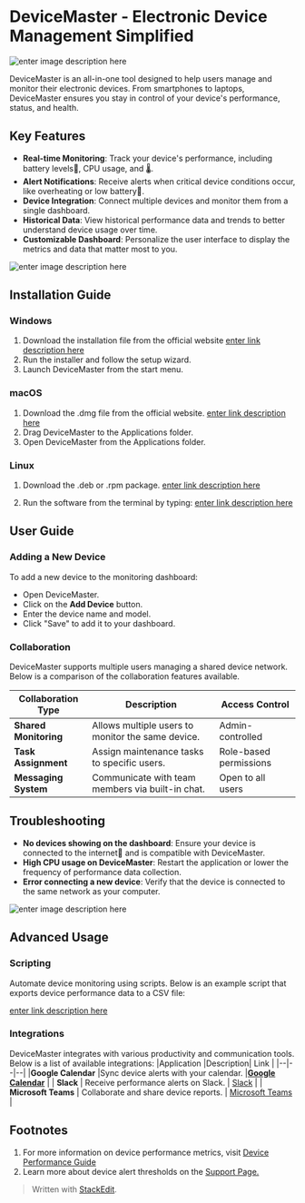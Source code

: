 # DeviceMaster - Electronic Device Management Simplified


![enter image description here](https://imgur.com/jYHesPJ.png)


DeviceMaster is an all-in-one tool designed to help users manage and monitor their electronic devices. From smartphones to laptops, DeviceMaster ensures you stay in control of your device's performance, status, and health.

## Key Features

-   **Real-time Monitoring**: Track your device's performance, including battery levels🔋, CPU usage, and 🌡️.
-   **Alert Notifications**: Receive alerts when critical device conditions occur, like overheating or low battery🪫.
-   **Device Integration**: Connect multiple devices and monitor them from a single dashboard.
-   **Historical Data**: View historical performance data and trends to better understand device usage over time.
-   **Customizable Dashboard**: Personalize the user interface to display the metrics and data that matter most to you.

![enter image description here](https://imgur.com/vKsYywd.png)

## Installation Guide

### Windows

1.  Download the installation file from the official website
[enter link description here](DeviceMasterInstaller.exe%20/install)
2. Run the installer and follow the setup wizard.
3. Launch DeviceMaster from the start menu.

### macOS

1.  Download the .dmg file from the official website.
[enter link description here](hdiutil%20attach%20DeviceMasterInstaller.dmg)
2.  Drag DeviceMaster to the Applications folder.
3.  Open DeviceMaster from the Applications folder.

### Linux

1.  Download the .deb or .rpm package.
    [enter link description here](sudo%20dpkg%20-i%20DeviceMasterInstaller.deb%20%20#%20For%20Debian-based%20systems%20sudo%20rpm%20-i%20DeviceMasterInstaller.rpm%20%20#%20For%20Red%20Hat-based%20systems)

2.  Run the software from the terminal by typing:
    [enter link description here](devicemaster)
   
   ## User Guide

### Adding a New Device

To add a new device to the monitoring dashboard:

-   Open DeviceMaster.
-   Click on the **Add Device** button.
-   Enter the device name and model.
-   Click "Save" to add it to your dashboard.

### Collaboration

DeviceMaster supports multiple users managing a shared device network. Below is a comparison of the collaboration features available.

|Collaboration Type|Description|Access Control|
|--|--|--|
|**Shared Monitoring**  | Allows multiple users to monitor the same device. | Admin-controlled |
|**Task Assignment**  | Assign maintenance tasks to specific users. | Role-based permissions |
| **Messaging System** |Communicate with team members via built-in chat.  | Open to all users |


## Troubleshooting

-   **No devices showing on the dashboard**: Ensure your device is connected to the internet🛜 and is compatible with DeviceMaster.
-   **High CPU usage on DeviceMaster**: Restart the application or lower the frequency of performance data collection.
-   **Error connecting a new device**: Verify that the device is connected to the same network as your computer.

![enter image description here](https://imgur.com/clUTY3y.png)

## Advanced Usage

### Scripting

Automate device monitoring using scripts. Below is an example script that exports device performance data to a CSV file:

[enter link description here](#!/bin/bash%20devicemaster%20export%20--device%20%22Smartphone%22%20--format%20csv)

### Integrations

DeviceMaster integrates with various productivity and communication tools. Below is a list of available integrations:
|Application  |Description| Link  |
|--|--|--|
|**Google Calendar**  |Sync device alerts with your calendar.  |[**Google Calendar**](https://calendar.google.com/calendar/u/0/r)  |
| **Slack** | Receive performance alerts on Slack. | [Slack](https://slack.com/) |
| **Microsoft Teams** | Collaborate and share device reports. | [Microsoft Teams](https://teams.microsoft.com/v2/) |




## Footnotes

1.  For more information on device performance metrics, visit [Device Performance Guide](https://www.jnjmedtech.com/system/files/pdf/DERMABOND-PRINEO-Optimized-Device-Performance-Guide-066374-230705.pdf)
2.  Learn more about device alert thresholds on the [Support Page.](https://support.apple.com/en-sa)












> Written with [StackEdit](https://stackedit.io/).
<!--stackedit_data:
eyJoaXN0b3J5IjpbLTc4MzIyMTE5OF19
-->